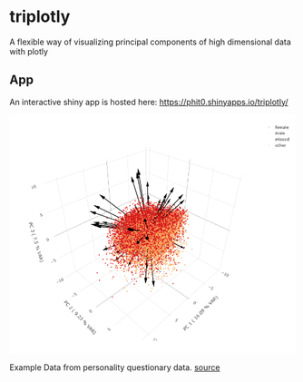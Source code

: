 
# triplotly

A flexible way of visualizing principal components of high dimensional
data with plotly

## App 
An interactive shiny app is hosted here: https://phit0.shinyapps.io/triplotly/  



![/_rawdata/>](man/figures/big5_3d_pca.png)  

Example Data from personality questionary data. [source](https://openpsychometrics.org)  
